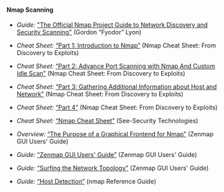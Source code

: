 
#### Nmap Scanning

  * *Guide:* ["The Official Nmap Project Guide to Network Discovery and Security Scanning"](http://nmap.org/book/toc.html) (Gordon “Fyodor” Lyon)

  * *Cheat Sheet:* [“Part 1: Introduction to Nmap”](http://resources.infosecinstitute.com/nmap-cheat-sheet/) (Nmap Cheat Sheet: From Discovery to Exploits)

  * *Cheat Sheet:* [“Part 2: Advance Port Scanning with Nmap And Custom Idle Scan”](http://resources.infosecinstitute.com/nmap-cheat-sheet-discovery-exploits-part-2-advance-port-scanning-nmap-custom-idle-scan/) (Nmap Cheat Sheet: From Discovery to Exploits)

  * *Cheat Sheet:* [“Part 3: Gathering Additional Information about Host and Network”](http://resources.infosecinstitute.com/nmap-cheat-sheet-discovery-exploits-part-3-gathering-additional-information-host-network-2/) (Nmap Cheat Sheet: From Discovery to Exploits)

  * *Cheat Sheet:* [“Part 4”](http://resources.infosecinstitute.com/nmap-cheat-sheet-part-4/) (Nmap Cheat Sheet: From Discovery to Exploits)

  * *Cheat Sheet:* [“Nmap Cheat Sheet”](http://hackingdefined.org/publications/nmap-cheat-sheet.pdf) (See-Security Technologies)

  * *Overview:* [“The Purpose of a Graphical Frontend for Nmap”](http://nmap.org/book/zenmap.html#zenmap-purpose) (Zenmap GUI Users' Guide)

  * *Guide:* [“Zenmap GUI Users' Guide”](http://nmap.org/book/zenmap.html) (Zenmap GUI Users' Guide)
  
  * *Guide:* [“Surfing the Network Topology”](http://nmap.org/book/zenmap-topology.html) (Zenmap GUI Users' Guide)
  
  * *Guide:* [“Host Detection”](http://nmap.org/book/man-host-discovery.html) (nmap Reference Guide)

